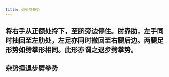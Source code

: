 ```yaml
---
title: 退步劈拳势
---
```


## 将右手从正额处捋下，至脐旁边停住。肘靠肋，左手同时抽回至左肋处，左足亦同时撤回至右腿后边。两腿足形势如劈拳形相同。此形亦谓之退步劈拳势。

## 杂势捶退步劈拳势
##
